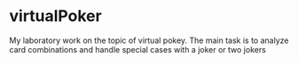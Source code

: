 # virtualPoker
My laboratory work on the topic of virtual pokey.
The main task is to analyze card combinations and handle special cases with a joker or two jokers
